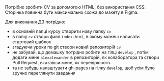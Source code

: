 Потрібно зробити CV за допомогою HTML, без використання CSS. Сторінка повинна бути максимально схожа до макету в Figma.

Для виконання ДЗ потрідно:

- в основній папці курсу створити нову папку `cv`
- в папці `cv` створи файл `index.html`, в якому можеш написати стартовий шаблон
- згадуючи уроки по git створи новий репозиторій `cv`
- не забувай, що домашку потрідно робити на гілці `develop` , потім додати мене `a1exalexander` в репозиторій, як колаборатора та створи Pull Request, вказавши мене, як перевірючого.
- та не забудь налаштувати gh-pages на гілку `develop`, щоб усім було зручно переглянути завдання
